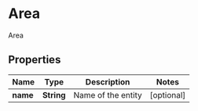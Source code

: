 

# Area

Area

## Properties

| Name | Type | Description | Notes |
|------------ | ------------- | ------------- | -------------|
|**name** | **String** | Name of the entity |  [optional] |



